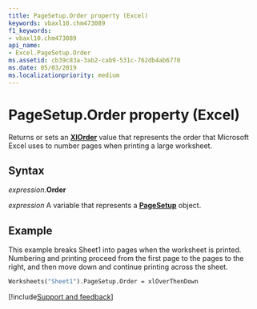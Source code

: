 ```yaml
---
title: PageSetup.Order property (Excel)
keywords: vbaxl10.chm473089
f1_keywords:
- vbaxl10.chm473089
api_name:
- Excel.PageSetup.Order
ms.assetid: cb39c83a-3ab2-cab9-531c-762db4ab6770
ms.date: 05/03/2019
ms.localizationpriority: medium
---
```



# PageSetup.Order property (Excel)

Returns or sets an **[XlOrder](Excel.XlOrder.md)** value that represents the order that Microsoft Excel uses to number pages when printing a large worksheet.


## Syntax

_expression_.**Order**

_expression_ A variable that represents a **[PageSetup](Excel.PageSetup.md)** object.


## Example

This example breaks Sheet1 into pages when the worksheet is printed. Numbering and printing proceed from the first page to the pages to the right, and then move down and continue printing across the sheet.

```vb
Worksheets("Sheet1").PageSetup.Order = xlOverThenDown
```



[!include[Support and feedback](~/includes/feedback-boilerplate.md)]